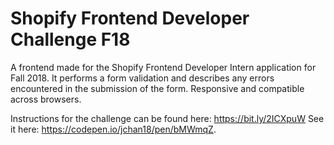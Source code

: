 # Shopify Frontend Developer Challenge F18

A frontend made for the Shopify Frontend Developer Intern application for Fall 2018.
It performs a form validation and describes any errors encountered in the submission of the form. 
Responsive and compatible across browsers. 

Instructions for the challenge can be found here: https://bit.ly/2ICXpuW
See it here: https://codepen.io/jchan18/pen/bMWmqZ.
